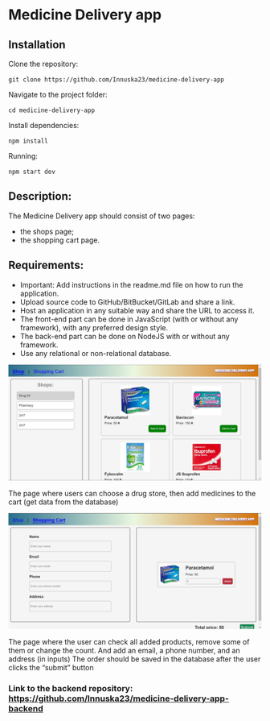 # Medicine Delivery app

## Installation

Clone the repository:

```
git clone https://github.com/Innuska23/medicine-delivery-app
```

Navigate to the project folder:

```
cd medicine-delivery-app
```

Install dependencies:

```
npm install
```

Running:

```
npm start dev
```

## Description:

The Medicine Delivery app should consist of two pages:

- the shops page;
- the shopping cart page.

## Requirements:

- Important: Add instructions in the readme.md file on how to run the application.
- Upload source code to GitHub/BitBucket/GitLab and share a link.
- Host an application in any suitable way and share the URL to access it.
- The front-end part can be done in JavaScript (with or without any framework), with any preferred design style.
- The back-end part can be done on NodeJS with or without any framework.
- Use any relational or non-relational database.

![Drug stores page](/src/assets/shopPage.jpg)

The page where users can choose a drug store, then add medicines to the cart (get data from the database)

![Shopping cart page:](/src/assets/cartPage.jpg)

The page where the user can check all added products, remove some of them or change the count. And add an email, a phone number, and an address (in inputs)
The order should be saved in the database after the user clicks the “submit” button

### Link to the backend repository: https://github.com/Innuska23/medicine-delivery-app-backend
